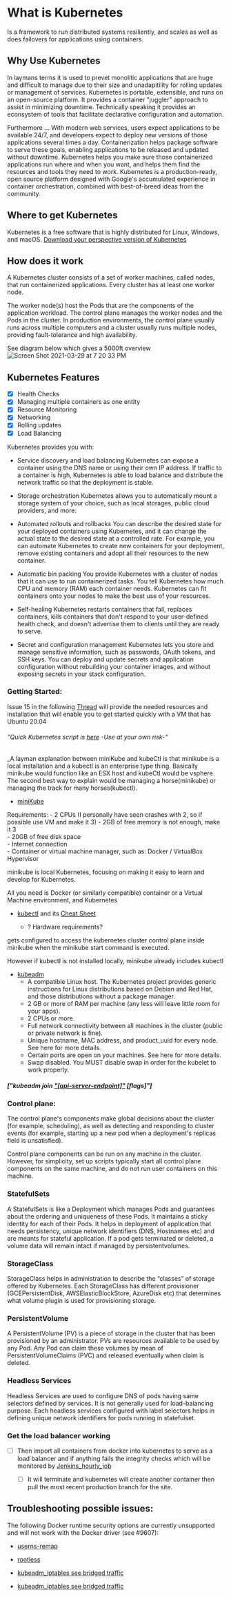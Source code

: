 # What is Kubernetes
Is a framework to run distributed systems resiliently, and scales as well as does failovers for applications using containers.

## Why Use Kubernetes
In laymans terms it is used to prevet monolitic applications that are huge and difficult to manage due to their size and unadapitility for rolling updates or management of services.  Kubernetes is portable, extensible, and runs on an open-source platform.  It provides a container "juggler" approach to assist in minimizing downtime.  Technically speaking it provides an econsystem of tools that facilitate declarative configuration and automation.

Furthermore ... With modern web services, users expect applications to be available 24/7, and developers expect to deploy new versions of those applications several times a day. Containerization helps package software to serve these goals, enabling applications to be released and updated without downtime. Kubernetes helps you make sure those containerized applications run where and when you want, and helps them find the resources and tools they need to work. Kubernetes is a production-ready, open source platform designed with Google's accumulated experience in container orchestration, combined with best-of-breed ideas from the community.

## Where to get Kubernetes
Kubernetes is a free software that is highly distributed for Linux, Windows, and macOS.  [Download your perspective version of Kubernetes](https://kubernetes.io/docs/tasks/tools/)

## How does it work

A Kubernetes cluster consists of a set of worker machines, called nodes, that run containerized applications. Every cluster has at least one worker node.

The worker node(s) host the Pods that are the components of the application workload. The control plane manages the worker nodes and the Pods in the cluster. In production environments, the control plane usually runs across multiple computers and a cluster usually runs multiple nodes, providing fault-tolerance and high availability.  

See diagram below which gives a 5000ft overview
![Screen Shot 2021-03-29 at 7 20 33 PM](https://user-images.githubusercontent.com/13468708/112911634-d74b7080-90c3-11eb-90d2-6e8e085759d7.png)


## Kubernetes Features
- [x] Health Checks
- [x] Managing multiple containers as one entity
- [x] Resource Monitoring
- [x] Networking
- [x] Rolling updates
- [x] Load Balancing

Kubernetes provides you with:

- Service discovery and load balancing Kubernetes can expose a container using the DNS name or using their own IP address. If traffic to a container is high, Kubernetes is able to load balance and distribute the network traffic so that the deployment is stable.  
 
- Storage orchestration Kubernetes allows you to automatically mount a storage system of your choice, such as local storages, public cloud providers, and more.  
- Automated rollouts and rollbacks You can describe the desired state for your deployed containers using Kubernetes, and it can change the actual state to the desired state at a controlled rate. For example, you can automate Kubernetes to create new containers for your deployment, remove existing containers and adopt all their resources to the new container.  
- Automatic bin packing You provide Kubernetes with a cluster of nodes that it can use to run containerized tasks. You tell Kubernetes how much CPU and memory (RAM) each container needs. Kubernetes can fit containers onto your nodes to make the best use of your resources.  
- Self-healing Kubernetes restarts containers that fail, replaces containers, kills containers that don't respond to your user-defined health check, and doesn't advertise them to clients until they are ready to serve.  
- Secret and configuration management Kubernetes lets you store and manage sensitive information, such as passwords, OAuth tokens, and SSH keys. You can deploy and update secrets and application configuration without rebuilding your container images, and without exposing secrets in your stack configuration.  



### Getting Started:
Issue 15 in the following [Thread](https://github.com/Hawaiideveloper/Infastructure-as-Code-Sample_Env/issues/15#issuecomment-811350626) will provide the needed resources and installation that will enable you to get started quickly with a VM that has Ubuntu 20.04


###### "Quick Kubernetes script is [here](install_payloader.sh) -Use at your own risk-"
  
    


_A layman explanation between miniKube and kubeCtl is that minikube is a local installation and a kubectl is an enterprise type thing.  Basically minikube would function like an ESX host and kubeCtl would be vsphere.  The second best way to explain would be managing a horse(minikube) or managing the track for many horses(kubectl).
- [miniKube](https://minikube.sigs.k8s.io/docs/start/)

Requirements: 
    - 2 CPUs (I personally have seen crashes with 2, so if possible use VM and make it 3)
    - 2GB of free memory is not enough, make it 3  
    - 20GB of free disk space  
    - Internet connection  
    - Container or virtual machine manager, such as: Docker  / VirtualBox Hypervisor

minikube is local Kubernetes, focusing on making it easy to learn and develop for Kubernetes.

All you need is Docker (or similarly compatible) container or a Virtual Machine environment, and Kubernetes

- [kubectl](https://minikube.sigs.k8s.io/docs/handbook/kubectl/) and its [Cheat Sheet](https://kubernetes.io/docs/reference/kubectl/cheatsheet/)

    - ? Hardware requirements?

gets configured to access the kubernetes cluster control plane inside minikube when the minikube start command is executed.

However if kubectl is not installed locally, minikube already includes kubectl

- [kubeadm]()
    - A compatible Linux host. The Kubernetes project provides generic instructions for Linux distributions based on Debian and Red Hat, and those distributions without a package manager.
    - 2 GB or more of RAM per machine (any less will leave little room for your apps).
    - 2 CPUs or more.
    - Full network connectivity between all machines in the cluster (public or private network is fine).
    - Unique hostname, MAC address, and product_uuid for every node. See here for more details.
    - Certain ports are open on your machines. See here for more details.
    - Swap disabled. You MUST disable swap in order for the kubelet to work properly.



##### ["kubeadm join ["[api-server-endpoint]"](https://kubernetes.io/docs/reference/command-line-tools-reference/kube-apiserver/) [flags]"]


### Control plane:
The control plane's components make global decisions about the cluster (for example, scheduling), as well as detecting and responding to cluster events (for example, starting up a new pod when a deployment's replicas field is unsatisfied).

Control plane components can be run on any machine in the cluster. However, for simplicity, set up scripts typically start all control plane components on the same machine, and do not run user containers on this machine. 






###  StatefulSets 
A StatefulSets is like a Deployment which manages Pods and guarantees about the ordering and uniqueness of these Pods. It maintains a sticky identity for each of their Pods. It helps in deployment of application that needs persistency, unique network identifiers (DNS, Hostnames etc) and are meants for stateful application. If a pod gets terminated or deleted, a volume data will remain intact if managed by persistentvolumes.


### StorageClass
StorageClass helps in administration to describe the “classes” of storage offered by Kubernetes. Each StorageClass has different provisioner (GCEPersistentDisk, AWSElasticBlockStore, AzureDisk etc) that determines what volume plugin is used for provisioning storage.

### PersistentVolume
A PersistentVolume (PV) is a piece of storage in the cluster that has been provisioned by an administrator. PVs are resources available to be used by any Pod. Any Pod can claim these volumes by mean of PersistentVolumeClaims (PVC) and released eventually when claim is deleted.

### Headless Services
Headless Services are used to configure DNS of pods having same selectors defined by services. It is not generally used for load-balancing purpose. Each headless services configured with label selectors helps in defining unique network identifiers for pods running in statefulset.





### Get the load balancer working 


- [ ] Then import all containers from docker into kubernetes to serve as a load balancer and if anything fails the integrity checks which will be monitored by [Jenkins_hourly_job]()
    - [ ] It will terminate and kubernetes will create another container then pull the most recent production branch for the site.









## Troubleshooting possible issues:

The following Docker runtime security options are currently unsupported and will not work with the Docker driver (see #9607):


- [userns-remap](https://docs.docker.com/engine/security/userns-remap/)  
- [rootless](https://docs.docker.com/engine/security/rootless/)  

- [kubeadm_iptables see bridged traffic](https://kubernetes.io/docs/setup/production-environment/tools/kubeadm/install-kubeadm/)

- [kubeadm_iptables see bridged traffic](https://kubernetes.io/docs/setup/production-environment/tools/kubeadm/install-kubeadm/)

